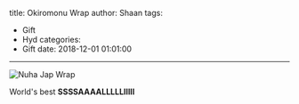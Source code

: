title: Okiromonu Wrap
author: Shaan
tags:
  - Gift
  - Hyd
categories:
  - Gift
date: 2018-12-01 01:01:00
---

![Nuha Jap Wrap](\images\wrap.png)

World's best <strong>SSSSAAAALLLLLIIIII